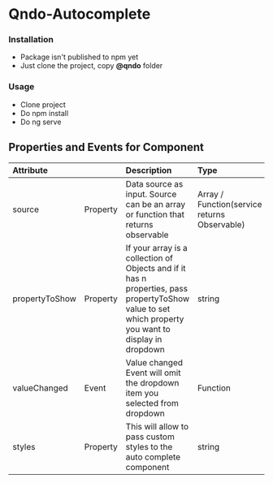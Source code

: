 # Qndo-Autocomplete

### Installation
 - Package isn't published to npm yet
 - Just clone the project, copy **@qndo** folder

### Usage
  - Clone project
  - Do npm install
  - Do ng serve


## Properties and Events for Component

|Attribute| | Description|Type|Required|Default|
|:---    |:--- |:--- |:--- |:---      |:--- |
|source| Property |Data source as input. Source can be an array or function that returns observable| Array / Function(service returns Observable)| YES | - |
| propertyToShow | Property | If your array is a collection of Objects and if it has n properties, pass propertyToShow value to set which property you want to display in dropdown| string | Yes, if source is Array of Objects | - |
| valueChanged | Event | Value changed Event will omit the dropdown item you selected from dropdown| Function | Yes, If you want to capture the value| -|
| styles | Property | This will allow to pass custom styles to the auto complete component | string | No | - |



